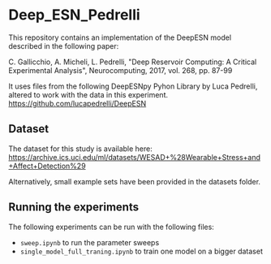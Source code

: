 # Deep_ESN_Pedrelli

This repository contains an implementation of the DeepESN model described in the following paper:

C. Gallicchio, A. Micheli, L. Pedrelli, "Deep Reservoir Computing: A Critical Experimental Analysis",
Neurocomputing, 2017, vol. 268, pp. 87-99

It uses files from the following DeepESNpy Pyhon Library by Luca Pedrelli, altered to work with the data in this experiment.
https://github.com/lucapedrelli/DeepESN

## Dataset
The dataset for this study is available here: https://archive.ics.uci.edu/ml/datasets/WESAD+%28Wearable+Stress+and+Affect+Detection%29

Alternatively, small example sets have been provided in the datasets folder.

## Running the experiments
The following experiments can be run with the following files:

* `sweep.ipynb` to run the parameter sweeps
* `single_model_full_traning.ipynb` to train one model on a bigger dataset

